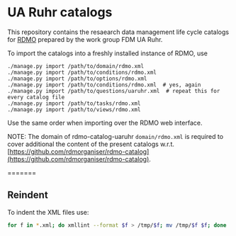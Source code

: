UA Ruhr catalogs
============

This repository contains the resaearch data management life cycle catalogs for [RDMO](https://github.com/rdmorganiser/rdmo) prepared by the work group FDM UA Ruhr.

To import the catalogs into a freshly installed instance of RDMO, use

```
./manage.py import /path/to/domain/rdmo.xml
./manage.py import /path/to/conditions/rdmo.xml
./manage.py import /path/to/options/rdmo.xml
./manage.py import /path/to/conditions/rdmo.xml  # yes, again
./manage.py import /path/to/questions/uaruhr.xml  # repeat this for every catalog file
./manage.py import /path/to/tasks/rdmo.xml
./manage.py import /path/to/views/rdmo.xml
```

Use the same order when importing over the RDMO web interface.

NOTE: The domain of rdmo-catalog-uaruhr `domain/rdmo.xml` is required to cover additional the content of the present catalogs w.r.t. [https://github.com/rdmorganiser/rdmo-catalog](https://github.com/rdmorganiser/rdmo-catalog).

=======


Reindent
--------

To indent the XML files use:

```bash
for f in *.xml; do xmllint --format $f > /tmp/$f; mv /tmp/$f $f; done
```
